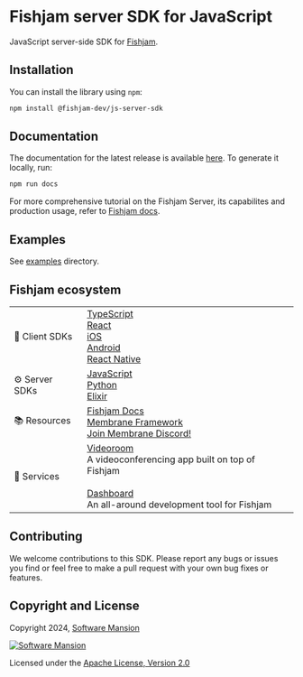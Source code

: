 # Fishjam server SDK for JavaScript

JavaScript server-side SDK for [Fishjam](https://github.com/fishjam-dev/fishjam).

## Installation

You can install the library using `npm`:

```bash
npm install @fishjam-dev/js-server-sdk
```

## Documentation

The documentation for the latest release is available [here](https://fishjam-dev.github.io/js-server-sdk/latest).
To generate it locally, run:

```bash
npm run docs
```

For more comprehensive tutorial on the Fishjam Server, its capabilites and production usage, refer to
[Fishjam docs](https://fishjam-dev.github.io/fishjam-docs/).

## Examples

See [examples](https://github.com/fishjam-dev/js-server-sdk/tree/main/examples) directory.

## Fishjam ecosystem

|                |                                                                                                                                                                                                                                                                                                                                       |
| -------------- | ------------------------------------------------------------------------------------------------------------------------------------------------------------------------------------------------------------------------------------------------------------------------------------------------------------------------------------- |
| 📱 Client SDKs | [TypeScript](https://github.com/fishjam-dev/ts-client-sdk/) <br/> [React](https://github.com/fishjam-dev/react-client-sdk) <br/> [iOS](https://github.com/fishjam-dev/ios-client-sdk) <br/> [Android](https://github.com/fishjam-dev/android-client-sdk) <br/> [React Native](https://github.com/fishjam-dev/react-native-client-sdk) |
| ⚙️ Server SDKs | [JavaScript](https://github.com/fishjam-dev/js-server-sdk) <br/> [Python](https://github.com/fishjam-dev/python-server-sdk) <br/> [Elixir](https://github.com/fishjam-dev/elixir_server_sdk)                                                                                                                                          |
| 📚 Resources   | [Fishjam Docs](https://fishjam-dev.github.io/fishjam-docs/) <br/> [Membrane Framework](https://membrane.stream/) <br/> [Join Membrane Discord!](https://discord.gg/nwnfVSY)                                                                                                                                                           |
| 🪼 Services    | [Videoroom](https://github.com/fishjam-dev/fishjam-videoroom) <br/> A videoconferencing app built on top of Fishjam <br/><br/> [Dashboard](https://github.com/fishjam-dev/fishjam-dashboard) <br/> An all-around development tool for Fishjam                                                                                         |

## Contributing

We welcome contributions to this SDK. Please report any bugs or issues you find or feel free to make a pull request
with your own bug fixes or features.

## Copyright and License

Copyright 2024, [Software Mansion](https://swmansion.com/?utm_source=git&utm_medium=readme&utm_campaign=fishjam)

[![Software Mansion](https://logo.swmansion.com/logo?color=white&variant=desktop&width=200&tag=membrane-github)](https://swmansion.com/?utm_source=git&utm_medium=readme&utm_campaign=fishjam)

Licensed under the [Apache License, Version 2.0](LICENSE)
